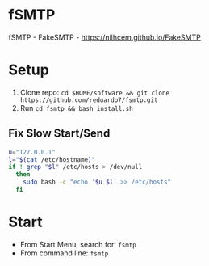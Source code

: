 # fSMTP

fSMTP - FakeSMTP - https://nilhcem.github.io/FakeSMTP

# Setup

1. Clone repo: `cd $HOME/software && git clone https://github.com/reduardo7/fsmtp.git`
2. Run `cd fsmtp && bash install.sh`

## Fix Slow Start/Send


```bash
u="127.0.0.1"
l="$(cat /etc/hostname)"
if ! grep "$l" /etc/hosts > /dev/null
  then
    sudo bash -c "echo '$u $l' >> /etc/hosts"
  fi
```

# Start

* From Start Menu, search for: `fsmtp`
* From command line: `fsmtp`

